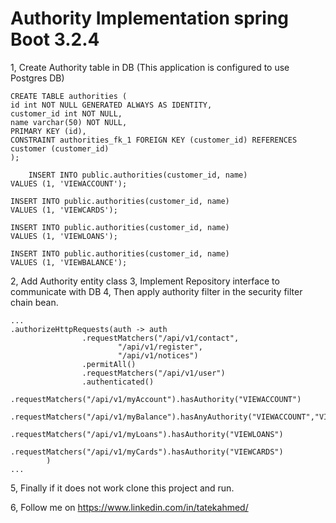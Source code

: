 # Authority Implementation spring Boot 3.2.4
1, Create Authority table in DB (This application is configured to use Postgres DB)
        
    CREATE TABLE authorities (
    id int NOT NULL GENERATED ALWAYS AS IDENTITY,
    customer_id int NOT NULL,
    name varchar(50) NOT NULL,
    PRIMARY KEY (id),
    CONSTRAINT authorities_fk_1 FOREIGN KEY (customer_id) REFERENCES customer (customer_id)
    );

        INSERT INTO public.authorities(customer_id, name)
    VALUES (1, 'VIEWACCOUNT');
    
    INSERT INTO public.authorities(customer_id, name)
    VALUES (1, 'VIEWCARDS');
    
    INSERT INTO public.authorities(customer_id, name)
    VALUES (1, 'VIEWLOANS');
    
    INSERT INTO public.authorities(customer_id, name)
    VALUES (1, 'VIEWBALANCE');

2, Add Authority entity class 
3, Implement Repository interface to communicate with DB
4, Then apply authority filter in the security filter chain bean. 
            
    ...
    .authorizeHttpRequests(auth -> auth
                    .requestMatchers("/api/v1/contact",
                            "/api/v1/register",
                            "/api/v1/notices")
                    .permitAll()
                    .requestMatchers("/api/v1/user")
                    .authenticated()
                    .requestMatchers("/api/v1/myAccount").hasAuthority("VIEWACCOUNT")
                    .requestMatchers("/api/v1/myBalance").hasAnyAuthority("VIEWACCOUNT","VIEWBALANCE")
                    .requestMatchers("/api/v1/myLoans").hasAuthority("VIEWLOANS")
                    .requestMatchers("/api/v1/myCards").hasAuthority("VIEWCARDS")
            )
    ...
5, Finally if it does not work clone this project and run.

6, Follow me on https://www.linkedin.com/in/tatekahmed/ 